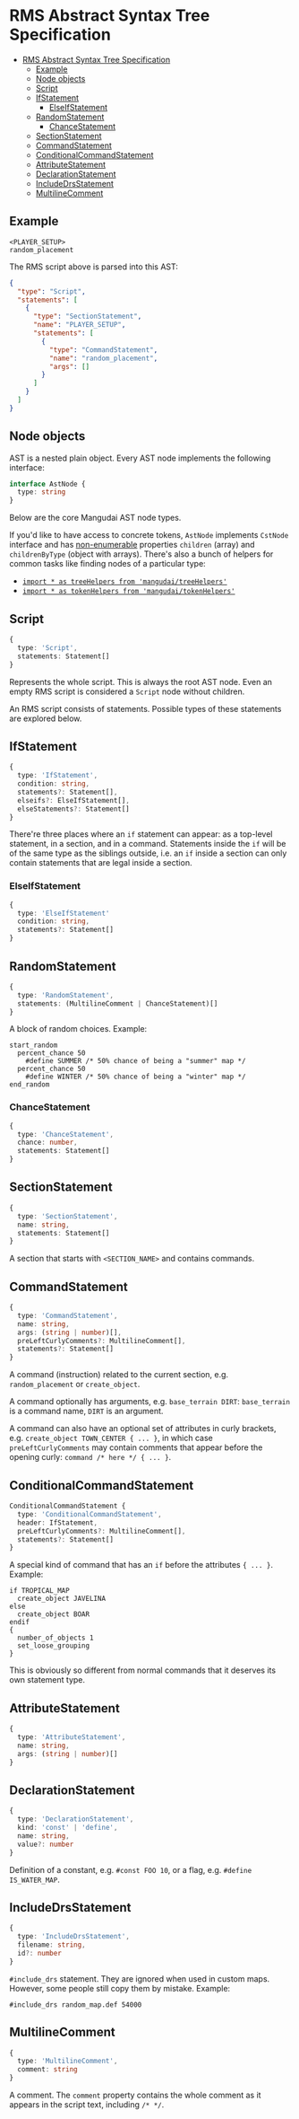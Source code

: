 # RMS Abstract Syntax Tree Specification

<!-- TOC -->

- [RMS Abstract Syntax Tree Specification](#rms-abstract-syntax-tree-specification)
  - [Example](#example)
  - [Node objects](#node-objects)
  - [Script](#script)
  - [IfStatement](#ifstatement)
    - [ElseIfStatement](#elseifstatement)
  - [RandomStatement](#randomstatement)
    - [ChanceStatement](#chancestatement)
  - [SectionStatement](#sectionstatement)
  - [CommandStatement](#commandstatement)
  - [ConditionalCommandStatement](#conditionalcommandstatement)
  - [AttributeStatement](#attributestatement)
  - [DeclarationStatement](#declarationstatement)
  - [IncludeDrsStatement](#includedrsstatement)
  - [MultilineComment](#multilinecomment)

<!-- /TOC -->

## Example

```RMS
<PLAYER_SETUP>
random_placement
```

The RMS script above is parsed into this AST:

```JSON
{
  "type": "Script",
  "statements": [
    {
      "type": "SectionStatement",
      "name": "PLAYER_SETUP",
      "statements": [
        {
          "type": "CommandStatement",
          "name": "random_placement",
          "args": []
        }
      ]
    }
  ]
}
```

## Node objects

AST is a nested plain object. Every AST node implements the following interface:

```TypeScript
interface AstNode {
  type: string
}
```

Below are the core Mangudai AST node types.

If you'd like to have access to concrete tokens, `AstNode` implements `CstNode` interface and has [non-enumerable](https://developer.mozilla.org/en/docs/Web/JavaScript/Reference/Global_Objects/Object/defineProperty) properties `children` (array) and `childrenByType` (object with arrays). There's also a bunch of helpers for common tasks like finding nodes of a particular type:

- [`import * as treeHelpers from 'mangudai/treeHelpers'`](src/treeHelpers.ts)
- [`import * as tokenHelpers from 'mangudai/tokenHelpers'`](src/tokenHelpers.ts)

## Script

```TypeScript
{
  type: 'Script',
  statements: Statement[]
}
```

Represents the whole script. This is always the root AST node. Even an empty RMS script is considered a `Script` node without children.

An RMS script consists of statements. Possible types of these statements are explored below.

## IfStatement

```TypeScript
{
  type: 'IfStatement',
  condition: string,
  statements?: Statement[],
  elseifs?: ElseIfStatement[],
  elseStatements?: Statement[]
}
```

There're three places where an `if` statement can appear: as a top-level statement, in a section, and in a command. Statements inside the `if` will be of the same type as the siblings outside, i.e. an `if` inside a section can only contain statements that are legal inside a section.

### ElseIfStatement

```TypeScript
{
  type: 'ElseIfStatement'
  condition: string,
  statements?: Statement[]
}
```

## RandomStatement

```TypeScript
{
  type: 'RandomStatement',
  statements: (MultilineComment | ChanceStatement)[]
}
```

A block of random choices. Example:

```RMS
start_random
  percent_chance 50
    #define SUMMER /* 50% chance of being a "summer" map */
  percent_chance 50
    #define WINTER /* 50% chance of being a "winter" map */
end_random
```

### ChanceStatement

```TypeScript
{
  type: 'ChanceStatement',
  chance: number,
  statements: Statement[]
}
```

## SectionStatement

```TypeScript
{
  type: 'SectionStatement',
  name: string,
  statements: Statement[]
}
```

A section that starts with `<SECTION_NAME>` and contains commands.

## CommandStatement

```TypeScript
{
  type: 'CommandStatement',
  name: string,
  args: (string | number)[],
  preLeftCurlyComments?: MultilineComment[],
  statements?: Statement[]
}
```

A command (instruction) related to the current section, e.g. `random_placement` or `create_object`.

A command optionally has arguments, e.g. `base_terrain DIRT`: `base_terrain` is a command name, `DIRT` is an argument.

A command can also have an optional set of attributes in curly brackets, e.g. `create_object TOWN_CENTER { ... }`, in which case `preLeftCurlyComments` may contain comments that appear before the opening curly: `command /* here */ { ... }`.

## ConditionalCommandStatement

```TypeScript
ConditionalCommandStatement {
  type: 'ConditionalCommandStatement',
  header: IfStatement,
  preLeftCurlyComments?: MultilineComment[],
  statements?: Statement[]
}
```

A special kind of command that has an `if` before the attributes `{ ... }`. Example:

```RMS
if TROPICAL_MAP
  create_object JAVELINA
else
  create_object BOAR
endif
{
  number_of_objects 1
  set_loose_grouping
}
```

This is obviously so different from normal commands that it deserves its own statement type.

## AttributeStatement

```TypeScript
{
  type: 'AttributeStatement',
  name: string,
  args: (string | number)[]
}
```

## DeclarationStatement

```TypeScript
{
  type: 'DeclarationStatement',
  kind: 'const' | 'define',
  name: string,
  value?: number
}
```

Definition of a constant, e.g. `#const FOO 10`, or a flag, e.g. `#define IS_WATER_MAP`.

## IncludeDrsStatement

```TypeScript
{
  type: 'IncludeDrsStatement',
  filename: string,
  id?: number
}
```

`#include_drs` statement. They are ignored when used in custom maps. However, some people still copy them by mistake. Example:

```RMS
#include_drs random_map.def 54000
```

## MultilineComment

```TypeScript
{
  type: 'MultilineComment',
  comment: string
}
```

A comment. The `comment` property contains the whole comment as it appears in the script text, including `/* */`.
